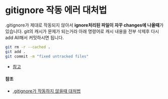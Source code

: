 # gitignore 작동 에러 대처법



.gitignore가 제대로 작동되지 않아서 **ignore처리된 파일이 자꾸 changes에 나올때**가 있습니다.
git의 캐시가 문제가 되는거라 아래 명령어로 캐시 내용을 전부 삭제후 다시 add All해서 커밋하시면 됩니다.

```bash
git rm -r --cached .
git add .
git commit -m "fixed untracked files"
```

- [참고](https://stackoverflow.com/questions/11451535/gitignore-is-not-working)

#### 참조

- [.gitignore가 작동하지 않을때 대처법](https://jojoldu.tistory.com/307)